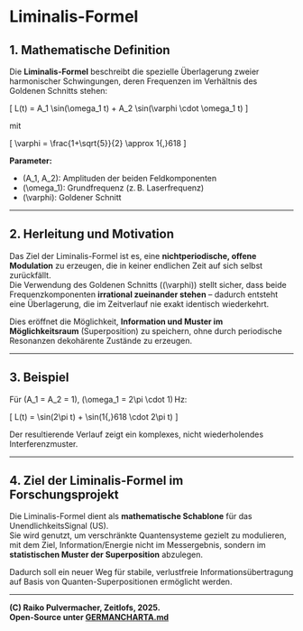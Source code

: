 # Liminalis-Formel

## 1. Mathematische Definition

Die **Liminalis-Formel** beschreibt die spezielle Überlagerung zweier harmonischer Schwingungen, deren Frequenzen im Verhältnis des Goldenen Schnitts stehen:

\[
L(t) = A_1 \sin(\omega_1 t) + A_2 \sin(\varphi \cdot \omega_1 t)
\]

mit

\[
\varphi = \frac{1+\sqrt{5}}{2} \approx 1{,}618
\]

**Parameter:**
- \(A_1, A_2\): Amplituden der beiden Feldkomponenten
- \(\omega_1\): Grundfrequenz (z. B. Laserfrequenz)
- \(\varphi\): Goldener Schnitt

---

## 2. Herleitung und Motivation

Das Ziel der Liminalis-Formel ist es, eine **nichtperiodische, offene Modulation** zu erzeugen, die in keiner endlichen Zeit auf sich selbst zurückfällt.  
Die Verwendung des Goldenen Schnitts (\(\varphi\)) stellt sicher, dass beide Frequenzkomponenten **irrational zueinander stehen** – dadurch entsteht eine Überlagerung, die im Zeitverlauf nie exakt identisch wiederkehrt.

Dies eröffnet die Möglichkeit, **Information und Muster im Möglichkeitsraum** (Superposition) zu speichern, ohne durch periodische Resonanzen dekohärente Zustände zu erzeugen.

---

## 3. Beispiel

Für \(A_1 = A_2 = 1\), \(\omega_1 = 2\pi \cdot 1\) Hz:

\[
L(t) = \sin(2\pi t) + \sin(1{,}618 \cdot 2\pi t)
\]

Der resultierende Verlauf zeigt ein komplexes, nicht wiederholendes Interferenzmuster.

---

## 4. Ziel der Liminalis-Formel im Forschungsprojekt

Die Liminalis-Formel dient als **mathematische Schablone** für das UnendlichkeitsSignal (US).  
Sie wird genutzt, um verschränkte Quantensysteme gezielt zu modulieren,  
mit dem Ziel, Information/Energie nicht im Messergebnis, sondern im **statistischen Muster der Superposition** abzulegen.

Dadurch soll ein neuer Weg für stabile, verlustfreie Informationsübertragung auf Basis von Quanten-Superpositionen ermöglicht werden.

---

**(C) Raiko Pulvermacher, Zeitlofs, 2025.  
Open-Source unter [GERMANCHARTA.md](./GERMANCHARTA.md)**
